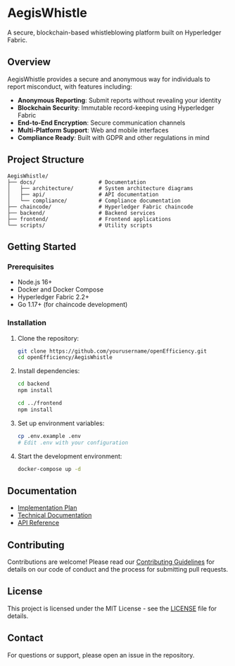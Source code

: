 # AegisWhistle

A secure, blockchain-based whistleblowing platform built on Hyperledger Fabric.

## Overview

AegisWhistle provides a secure and anonymous way for individuals to report misconduct, with features including:

- **Anonymous Reporting**: Submit reports without revealing your identity
- **Blockchain Security**: Immutable record-keeping using Hyperledger Fabric
- **End-to-End Encryption**: Secure communication channels
- **Multi-Platform Support**: Web and mobile interfaces
- **Compliance Ready**: Built with GDPR and other regulations in mind

## Project Structure

```
AegisWhistle/
├── docs/                    # Documentation
│   ├── architecture/        # System architecture diagrams
│   ├── api/                 # API documentation
│   └── compliance/          # Compliance documentation
├── chaincode/               # Hyperledger Fabric chaincode
├── backend/                 # Backend services
├── frontend/                # Frontend applications
└── scripts/                 # Utility scripts
```

## Getting Started

### Prerequisites

- Node.js 16+
- Docker and Docker Compose
- Hyperledger Fabric 2.2+
- Go 1.17+ (for chaincode development)

### Installation

1. Clone the repository:
   ```bash
   git clone https://github.com/yourusername/openEfficiency.git
   cd openEfficiency/AegisWhistle
   ```

2. Install dependencies:
   ```bash
   cd backend
   npm install
   
   cd ../frontend
   npm install
   ```

3. Set up environment variables:
   ```bash
   cp .env.example .env
   # Edit .env with your configuration
   ```

4. Start the development environment:
   ```bash
   docker-compose up -d
   ```

## Documentation

- [Implementation Plan](./AegisWhistle-Implementation-Plan.md)
- [Technical Documentation](./docs/)
- [API Reference](./docs/api/README.md)

## Contributing

Contributions are welcome! Please read our [Contributing Guidelines](CONTRIBUTING.md) for details on our code of conduct and the process for submitting pull requests.

## License

This project is licensed under the MIT License - see the [LICENSE](LICENSE) file for details.

## Contact

For questions or support, please open an issue in the repository.
